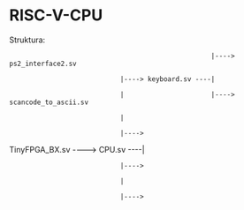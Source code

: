 # RISC-V-CPU



Struktura:

                                                       |----> ps2_interface2.sv
																											 
                                |----> keyboard.sv ----|
																
                                |                      |----> scancode_to_ascii.sv
																
                                |
																
                                |----> 
																
TinyFPGA_BX.sv ----> CPU.sv ----|

                                |---->
																
                                |
																
                                |---->
																
